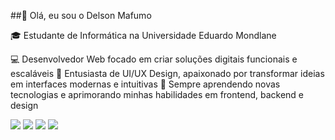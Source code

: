 ##👋 Olá, eu sou o Delson Mafumo

🎓 Estudante de Informática na Universidade Eduardo Mondlane

💻 Desenvolvedor Web focado em criar soluções digitais funcionais e escaláveis
🎨 Entusiasta de UI/UX Design, apaixonado por transformar ideias em interfaces modernas e intuitivas
🚀 Sempre aprendendo novas tecnologias e aprimorando minhas habilidades em frontend, backend e design

<div> 
  <a href="https://www.instagram.com/delson_mafumo/" target="_blank"><img src="https://img.shields.io/badge/-Instagram-%23E4405F?style=for-the-badge&logo=instagram&logoColor=white" target="_blank"></a>
 <a href="https://discordR" target="_blank"><img src="https://img.shields.io/badge/Discord-7289DA?style=for-the-badge&logo=discord&logoColor=white" target="_blank"></a> 
  <a href="https:http://www.linkedin.com/in/%20delson-mafumo-83169435b" target="_blank"><img src="https://img.shields.io/badge/-LinkedIn-%230077B5?style=for-the-badge&logo=linkedin&logoColor=white" target="_blank"></a> 
   <a href = "mailto:delsonmafumo24@gmail.com"><img src="https://img.shields.io/badge/-Gmail-%23333?style=for-the-badge&logo=gmail&logoColor=white" target="_blank"></a>
  
</div>


  
